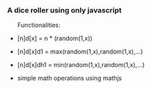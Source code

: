 <h3>A dice roller using only javascript</h3>
<ul>
	<p>Functionalities:</p>	
	<li><p>[n]d[x] = n * (random(1,x))</p></li>
	<li><p>[n]d[x]d1 = max(random(1,x),random(1,x),...)</p></li>
	<li><p>[n]d[x]dh1 = min(random(1,x),random(1,x),...)</p></li>
	<li><p>simple math operations using mathjs</p></li>
</ul>
